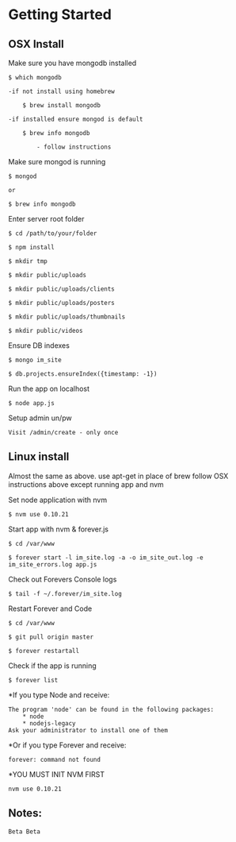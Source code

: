 Getting Started
===============

OSX Install
-----------

Make sure you have mongodb installed 
			
	$ which mongodb
		
	-if not install using homebrew
		
		$ brew install mongodb

	-if installed ensure mongod is default
		
		$ brew info mongodb

			- follow instructions
	
Make sure mongod is running

	$ mongod 
		
	or 

	$ brew info mongodb	
	
 Enter server root folder

	$ cd /path/to/your/folder

	$ npm install
	
	$ mkdir tmp
	
	$ mkdir public/uploads	

	$ mkdir public/uploads/clients	
	
	$ mkdir public/uploads/posters	
	
	$ mkdir public/uploads/thumbnails	

	$ mkdir public/videos

Ensure DB indexes
	
	$ mongo im_site	
	
	$ db.projects.ensureIndex({timestamp: -1})	

Run the app on localhost	

	$ node app.js
	
Setup admin un/pw
	
	Visit /admin/create - only once
	
	
Linux install
---------------

Almost the same as above. use apt-get in place of brew follow OSX instructions above except running app and nvm

Set node application with nvm

	$ nvm use 0.10.21

Start app with nvm & forever.js

	$ cd /var/www
	
	$ forever start -l im_site.log -a -o im_site_out.log -e im_site_errors.log app.js 

Check out Forevers Console logs

	$ tail -f ~/.forever/im_site.log

Restart Forever and Code
	
	$ cd /var/www

	$ git pull origin master

	$ forever restartall

Check if the app is running

	$ forever list


*If you type Node and receive:

	The program 'node' can be found in the following packages:
 		* node
 		* nodejs-legacy
	Ask your administrator to install one of them

*Or if you type Forever and receive:

	forever: command not found

*YOU MUST INIT NVM FIRST

	nvm use 0.10.21






Notes:
---------------

	Beta Beta


